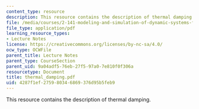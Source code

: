 ```yaml
---
content_type: resource
description: This resource contains the description of thermal damping.
file: /media/courses/2-141-modeling-and-simulation-of-dynamic-systems-fall-2006/4287f1ef275980346869376d95b5feb9_thermal_damping.pdf
file_type: application/pdf
learning_resource_types:
- Lecture Notes
license: https://creativecommons.org/licenses/by-nc-sa/4.0/
ocw_type: OCWFile
parent_title: Lecture Notes
parent_type: CourseSection
parent_uid: 9a04adf5-76eb-27f5-97a0-7e810f0f306a
resourcetype: Document
title: thermal_damping.pdf
uid: 4287f1ef-2759-8034-6869-376d95b5feb9
---
```

This resource contains the description of thermal damping.